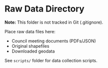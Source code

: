 # Raw Data Directory

**Note:** This folder is not tracked in Git (.gitignore).

Place raw data files here:
- Council meeting documents (PDFs/JSON)
- Original shapefiles
- Downloaded geodata

See `scripts/` folder for data collection scripts.
